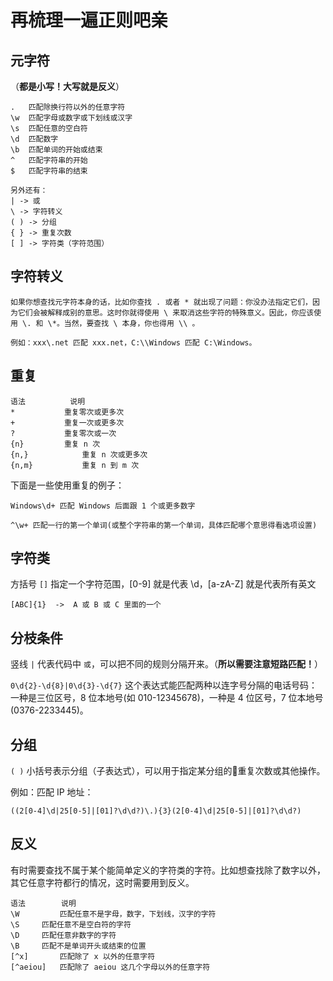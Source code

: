 
# 再梳理一遍正则吧亲

## 元字符

（**都是小写！大写就是反义**）

```
.	匹配除换行符以外的任意字符
\w	匹配字母或数字或下划线或汉字
\s	匹配任意的空白符
\d	匹配数字
\b	匹配单词的开始或结束
^	匹配字符串的开始
$	匹配字符串的结束

另外还有：
| -> 或
\ -> 字符转义
( ) -> 分组
{ } -> 重复次数
[ ] -> 字符类（字符范围）
```

## 字符转义
```
如果你想查找元字符本身的话，比如你查找 . 或者 * 就出现了问题：你没办法指定它们，因为它们会被解释成别的意思。这时你就得使用 \ 来取消这些字符的特殊意义。因此，你应该使用 \. 和 \*。当然，要查找 \ 本身，你也得用 \\ 。
```

`例如：xxx\.net 匹配 xxx.net，C:\\Windows 匹配 C:\Windows。`

## 重复

```
语法	        说明
*	        重复零次或更多次
+	        重复一次或更多次
?	        重复零次或一次
{n}	        重复 n 次
{n,}	        重复 n 次或更多次
{n,m}	        重复 n 到 m 次
```

下面是一些使用重复的例子：

`Windows\d+ 匹配 Windows 后面跟 1 个或更多数字`

`^\w+ 匹配一行的第一个单词(或整个字符串的第一个单词，具体匹配哪个意思得看选项设置)`

## 字符类

方括号 `[]` 指定一个字符范围，[0-9] 就是代表 \d，[a-zA-Z] 就是代表所有英文

`[ABC]{1}  ->  A 或 B 或 C 里面的一个`

## 分枝条件

竖线 `|` 代表代码中 `或`，可以把不同的规则分隔开来。（**所以需要注意短路匹配！**）

`0\d{2}-\d{8}|0\d{3}-\d{7}` 这个表达式能匹配两种以连字号分隔的电话号码：一种是三位区号，8 位本地号(如 010-12345678)，一种是 4 位区号，7 位本地号 (0376-2233445)。

## 分组

`( )` 小括号表示分组（子表达式），可以用于指定某分组的重复次数或其他操作。

例如：匹配 IP 地址：

`((2[0-4]\d|25[0-5]|[01]?\d\d?)\.){3}(2[0-4]\d|25[0-5]|[01]?\d\d?)`

## 反义

有时需要查找不属于某个能简单定义的字符类的字符。比如想查找除了数字以外，其它任意字符都行的情况，这时需要用到反义。

```
语法        说明
\W         匹配任意不是字母，数字，下划线，汉字的字符
\S	   匹配任意不是空白符的字符
\D	   匹配任意非数字的字符
\B	   匹配不是单词开头或结束的位置
[^x]	   匹配除了 x 以外的任意字符
[^aeiou]   匹配除了 aeiou 这几个字母以外的任意字符
```

